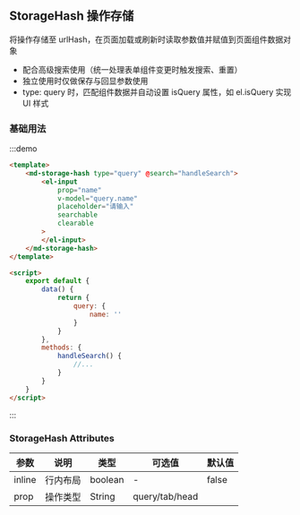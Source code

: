 <!--
 * @Author: lingyong.zeng
 * @Date: 2021-07-23 11:37:40
 * @LastEditors: 蔡远程
 * @LastEditTime: 2021-08-26 14:27:49
 * @Description: 
-->
## StorageHash 操作存储

将操作存储至 urlHash，在页面加载或刷新时读取参数值并赋值到页面组件数据对象

* 配合高级搜索使用（统一处理表单组件变更时触发搜索、重置）
* 独立使用时仅做保存与回显参数使用
* type: query 时，匹配组件数据并自动设置 isQuery 属性，如 el.isQuery 实现 UI 样式

### 基础用法
:::demo

```html
<template>
    <md-storage-hash type="query" @search="handleSearch">
        <el-input 
            prop="name" 
            v-model="query.name"
            placeholder="请输入"
            searchable
            clearable
        >
        </el-input>
    </md-storage-hash>
</template>

<script>
    export default {
        data() {
            return {
                query: {
                    name: ''
                }
            }
        },
        methods: {
            handleSearch() {
                //...
            }
        }
    }
</script>
```
:::


### StorageHash Attributes
| 参数 | 说明 | 类型 |可选值| 默认值 |
|  ----  | ----  |---- | ---| ---- |
| inline | 行内布局 | boolean| - | false |
| prop | 操作类型 | String | query/tab/head |